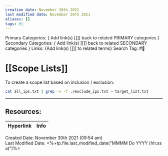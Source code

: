 ```yaml
---
creation date: November 30th 2021
last modified date: November 30th 2021
aliases: []
tags: #📖
---
```


Primary Categories: { Add link(s) [[]] back to related PRIMARY categories }
Secondary Categories:  { Add link(s) [[]] back to related SECONDARY categories }
Links: {Add link(s) [[]] to related terms}
Search Tag: #📖  

# [[Scope Lists]]  
To create a scope list based on inclusion / exclusion:


```bash
cat all_ips.txt | grep -v -f ./exclude_ips.txt > target_list.txt
```

___

## Resources:

| Hyperlink | Info |
| --------- | ---- |


Created Date: November 30th 2021 (09:54 am)  
Last Modified Date: <%+tp.file.last_modified_date("MMMM Do YYYY (hh:ss a)")%>
